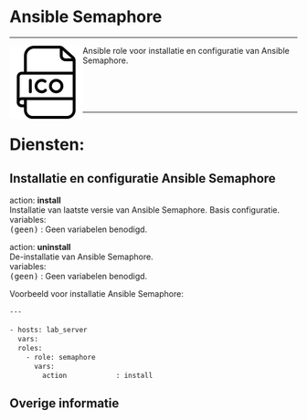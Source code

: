 # Ansible Semaphore

***

<img src="media/icon_semaphore.png" align="left" height="128" width="128" />
Ansible role voor installatie en configuratie van Ansible Semaphore.<br/>
<br/>
<br/>
<br/>
<br/>


***

# Diensten:

## Installatie en configuratie Ansible Semaphore

action: **install**<br/>
Installatie van laatste versie van Ansible Semaphore. Basis configuratie.<br/>
variables:<br/>
<kbd>(geen)</kbd> : Geen variabelen benodigd.<br/>


action: **uninstall**<br/>
De-installatie van Ansible Semaphore.<br/>
variables:<br/>
<kbd>(geen)</kbd> : Geen variabelen benodigd.<br/>



Voorbeeld voor installatie Ansible Semaphore:

```
---

- hosts: lab_server
  vars:
  roles:
    - role: semaphore
      vars:
        action            : install

```



## Overige informatie
